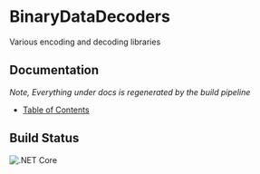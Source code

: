 # BinaryDataDecoders
Various encoding and decoding libraries

## Documentation

*Note, Everything under docs is regenerated by the build pipeline*

* [Table of Contents](docs/TOC.md)

## Build Status

![.NET Core](https://github.com/mwwhited/BinaryDataDecoders/workflows/.NET%20Core/badge.svg)
